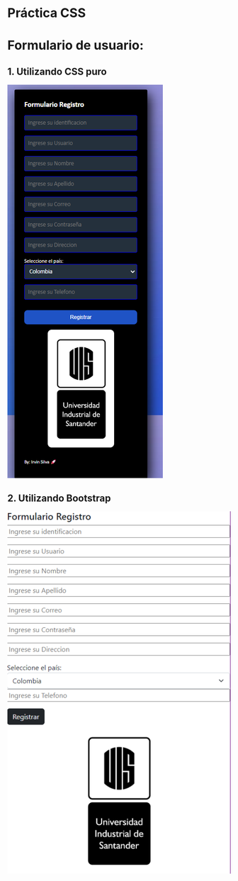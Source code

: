 
# Práctica CSS
# Formulario de usuario:
## 1. Utilizando CSS puro
![Image text](https://github.com/Irvin-Silva/WEB-TALLER-3/blob/main/ref/cssPuro.png)

## 2. Utilizando Bootstrap
![Image text](https://github.com/Irvin-Silva/WEB-TALLER-3/blob/main/ref/BootsTrap.png)